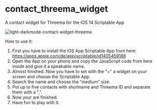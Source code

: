 # contact_threema_widget
A contact widget for Threema for the iOS 14 Scriptable App


<img src="https://github.com/netzpython27/contact_threema_widget/blob/main/light_darkmode_contact_widget_threema.png" alt="light-darkmode-contact-widget-threema" border="0"></a>


How to use it:

1. First you have to install the iOS App Scriptable App from here: https://apps.apple.com/de/app/scriptable/id1405459188
2. Open the App on your phone and copy the JavaScript code from here inside and give it a speakable name. 
3. Almost finished. Now you have to set with the "+" a widget on your screen and choose the Scriptable App.
4. Search the name and choose the "medium" size.
5. Put up to five contacts with shortname and Threema ID and separate them with a ",".
6. Now your are finished. 
7. Have fun to play with it. 
